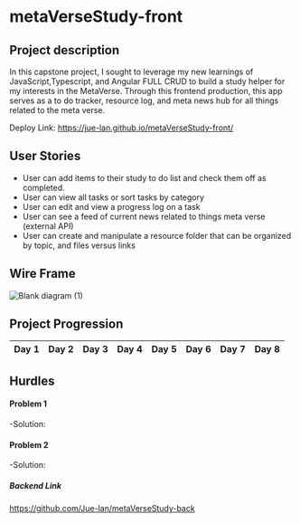 # metaVerseStudy-front

## Project description

In this capstone project, I sought to leverage my new learnings of JavaScript,Typescript, and Angular FULL CRUD to build a study helper for my interests in the MetaVerse. Through this frontend production, this app serves as a to do tracker, resource log, and meta news hub for all things related to the meta verse.

Deploy Link:  https://jue-lan.github.io/metaVerseStudy-front/

## User Stories
- User can add items to their study to do list and check them off as completed.
- User can view all tasks or sort tasks by category
- User can edit and view a progress log on a task
- User can see a feed of current news related to things meta verse (external API)
- User can create and manipulate a resource folder that can be organized by topic, and files versus links

## Wire Frame
![Blank diagram (1)](https://user-images.githubusercontent.com/72534273/152018181-d3282ad9-227d-4485-b4bb-3d95d30411cf.png)


## Project Progression
Day 1    |Day 2    |Day 3   |Day 4    |Day 5    |Day 6    |Day 7    |Day 8
------------ |------------ | ------------- | ------------- | ------------- | -------------| ------------- | -------------


## Hurdles
#### Problem 1
-Solution:
#### Problem 2
-Solution:

##### Backend Link
https://github.com/Jue-lan/metaVerseStudy-back

